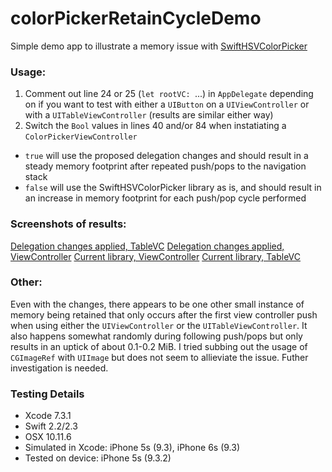 # colorPickerRetainCycleDemo
Simple demo app to illustrate a memory issue with [SwiftHSVColorPicker](https://github.com/johankasperi/SwiftHSVColorPicker)

### Usage:
1. Comment out line 24 or 25 (`let rootVC: `...) in `AppDelegate` depending on if you want to test with either a `UIButton` on a `UIViewController` or with a `UITableViewController` (results are similar either way)
2. Switch the `Bool` values in lines 40 and/or 84 when instatiating a `ColorPickerViewController`
  - `true` will use the proposed delegation changes and should result in a steady memory footprint after repeated push/pops to the navigation stack
  - `false` will use the SwiftHSVColorPicker library as is, and should result in an increase in memory footprint for each push/pop cycle performed
  
### Screenshots of results:
[Delegation changes applied, TableVC](http://i.imgur.com/EiVkpgx.png)
[Delegation changes applied, ViewController](http://i.imgur.com/7A4O2lm.png)
[Current library, ViewController](http://i.imgur.com/15qMShL.png)
[Current library, TableVC](http://i.imgur.com/1zCKjzv.png)

### Other: 
Even with the changes, there appears to be one other small instance of memory being retained that only occurs after the first view controller push when using either the `UIViewController` or the `UITableViewController`. It also happens somewhat randomly during following push/pops but only results in an uptick of about 0.1-0.2 MiB. I tried subbing out the usage of `CGImageRef` with `UIImage` but does not seem to allieviate the issue. Futher investigation is needed. 

### Testing Details
- Xcode 7.3.1
- Swift 2.2/2.3
- OSX 10.11.6
- Simulated in Xcode: iPhone 5s (9.3), iPhone 6s (9.3)
- Tested on device: iPhone 5s (9.3.2)
